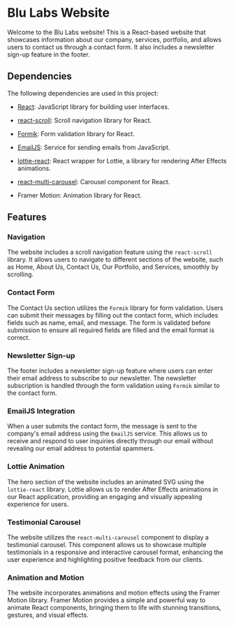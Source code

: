 # Blu Labs Website

Welcome to the Blu Labs website! This is a React-based website that showcases information about our company, services, portfolio, and allows users to contact us through a contact form. It also includes a newsletter sign-up feature in the footer.

## Dependencies

The following dependencies are used in this project:

- [React](https://reactjs.org): JavaScript library for building user interfaces.
- [react-scroll](https://www.npmjs.com/package/react-scroll): Scroll navigation library for React.
- [Formik](https://formik.org): Form validation library for React.
- [EmailJS](https://www.emailjs.com): Service for sending emails from JavaScript.
- [lottie-react](https://www.npmjs.com/package/lottie-react): React wrapper for Lottie, a library for rendering After Effects animations.

- [react-multi-carousel](https://www.npmjs.com/package/react-multi-carousel): Carousel component for React.
- Framer Motion: Animation library for React.

## Features

### Navigation

The website includes a scroll navigation feature using the `react-scroll` library. It allows users to navigate to different sections of the website, such as Home, About Us, Contact Us, Our Portfolio, and Services, smoothly by scrolling.

### Contact Form

The Contact Us section utilizes the `Formik` library for form validation. Users can submit their messages by filling out the contact form, which includes fields such as name, email, and message. The form is validated before submission to ensure all required fields are filled and the email format is correct.

### Newsletter Sign-up

The footer includes a newsletter sign-up feature where users can enter their email address to subscribe to our newsletter. The newsletter subscription is handled through the form validation using `Formik` similar to the contact form.

### EmailJS Integration

When a user submits the contact form, the message is sent to the company's email address using the `EmailJS` service. This allows us to receive and respond to user inquiries directly through our email without revealing our email address to potential spammers.

### Lottie Animation

The hero section of the website includes an animated SVG using the `lottie-react` library. Lottie allows us to render After Effects animations in our React application, providing an engaging and visually appealing experience for users.

### Testimonial Carousel

The website utilizes the `react-multi-carousel` component to display a testimonial carousel. This component allows us to showcase multiple testimonials in a responsive and interactive carousel format, enhancing the user experience and highlighting positive feedback from our clients.

### Animation and Motion

The website incorporates animations and motion effects using the Framer Motion library. Framer Motion provides a simple and powerful way to animate React components, bringing them to life with stunning transitions, gestures, and visual effects.